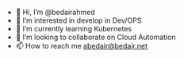 - 👋 Hi, I’m @bedairahmed
- 👀 I’m interested in develop in Dev/OPS
- 🌱 I’m currently learning Kubernetes
- 💞️ I’m looking to collaborate on Cloud Automation
- 📫 How to reach me abedair@bedair.net 

<!---
bedairahmed/bedairahmed is a ✨ special ✨ repository because its `README.md` (this file) appears on your GitHub profile.
You can click the Preview link to take a look at your changes.
--->
